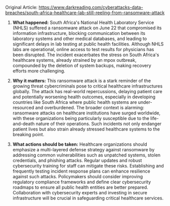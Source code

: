 Original Article: https://www.darkreading.com/cyberattacks-data-breaches/south-africa-healthcare-lab-still-reeling-from-ransomware-attack

1) **What happened:**
South Africa's National Health Laboratory Service (NHLS) suffered a ransomware attack on June 22 that compromised its information infrastructure, blocking communication between its laboratory systems and other medical databases, and leading to significant delays in lab testing at public health facilities. Although NHLS labs are operational, online access to test results for physicians has been disrupted. The incident exacerbates the stress on South Africa's healthcare systems, already strained by an mpox outbreak, compounded by the deletion of system backups, making recovery efforts more challenging.

2) **Why it matters:**
This ransomware attack is a stark reminder of the growing threat cybercriminals pose to critical healthcare infrastructures globally. The attack has real-world repercussions, delaying patient care and potentially worsening health outcomes, especially in developing countries like South Africa where public health systems are under-resourced and overburdened. The broader context is alarming: ransomware attacks on healthcare institutions have surged worldwide, with these organizations being particularly susceptible due to the life-and-death nature of their operations. Such incidents not only endanger patient lives but also strain already stressed healthcare systems to the breaking point.

3) **What actions should be taken:**
Healthcare organizations should emphasize a multi-layered defense strategy against ransomware by addressing common vulnerabilities such as unpatched systems, stolen credentials, and phishing attacks. Regular updates and robust cybersecurity training for staff can mitigate these risks. Establishing and frequently testing incident response plans can enhance resilience against such attacks. Policymakers should consider improving regulatory compliance frameworks and define clear cybersecurity roadmaps to ensure all public health entities are better prepared. Collaboration with cybersecurity experts and investing in secure infrastructure will be crucial in safeguarding critical healthcare services.